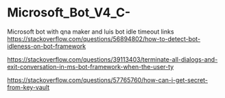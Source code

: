 # Microsoft_Bot_V4_C-
Microsoft bot with qna maker and luis
bot idle timeout links
https://stackoverflow.com/questions/56894802/how-to-detect-bot-idleness-on-bot-framework

https://stackoverflow.com/questions/39113403/terminate-all-dialogs-and-exit-conversation-in-ms-bot-framework-when-the-user-ty


https://stackoverflow.com/questions/57765760/how-can-i-get-secret-from-key-vault
